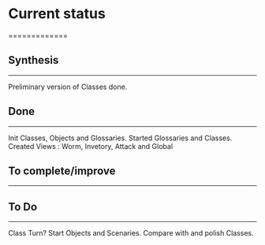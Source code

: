 # Current status
=============

## Synthesis
--------
Preliminary version of Classes done.
  
  
## Done
----
Init Classes, Objects and Glossaries.
Started Glossaries and Classes.
Created Views : Worm, Invetory, Attack and Global
  
  
## To complete/improve
---------------------

  
    
## To Do
-------
Class Turn?
Start Objects and Scenaries.
Compare with and polish Classes.



